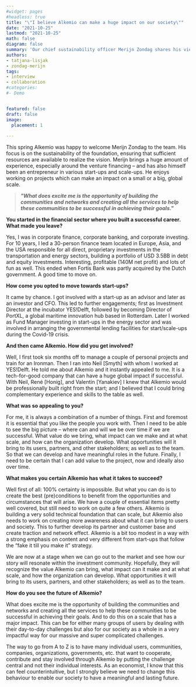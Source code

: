 ```yaml
---
#widget: pages
#headless: true
title: "\"I believe Alkemio can make a huge impact on our society\""
date: "2021-10-25"
lastmod: "2021-10-25"
math: false
diagram: false
summary: 'Our chief sustainability officer Merijn Zondag shares his view on the value and opportunities our platform can bring to its users, partners, stakeholders, and society.'
authors:
- tatjana-lisjak
- zondag-merijn
tags:
- interview
- collaboration
#categories:
#- Demo


featured: false
draft: false
image:
  placement: 1
  
---
```

This spring Alkemio was happy to welcome Merijn Zondag to the team. His focus is on the sustainability of the foundation, ensuring that sufficient resources are available to realize the vision. Merijn brings a huge amount of experience, especially around the venture financing – and has also himself been an entrepreneur in various start-ups and scale-ups. He enjoys working on projects which can make an impact on a small or a big, global scale.


>   
> **_"What does excite me is the opportunity of building the communities and networks and creating all the services to help these communities to be successful in achieving their goals."_**
> 

**You started in the financial sector where you built a successful career. What made you leave?**

Yes, I was in corporate finance, corporate banking, and corporate investing. For 10 years, I led a 30-person finance team located in Europe, Asia, and the USA responsible for all direct, proprietary investments in the transportation and energy sectors, building a portfolio of USD 3.5BB in debt and equity investments. Interesting, profitable (140M net profit) and lots of fun as well. This ended when Fortis Bank was partly acquired by the Dutch government. A good time to move on.

**How come you opted to move towards start-ups?**

It came by chance. I got involved with a start-up as an advisor and later as an investor and CFO. This led to further engagements; first as Investment Director at the incubator YES!Delft, followed by becoming Director of PortXL, a global maritime innovation hub based in Rotterdam. Later I worked as Fund Manager investing in start-ups in the energy sector and was involved in arranging the governmental lending facilities for start/scale-ups during the Covid-19 crisis.

**And then came Alkemio. How did you get involved?**

Well, I first took six months off to manage a couple of personal projects and train for an Ironman. Then I ran into Neil [Smyth] with whom I worked at YES!Delft. He told me about Alkemio and it instantly appealed to me. It is a tech-for-good company that can have a huge global impact if successful. With Neil, René [Honig], and Valentin [Yanakiev] I knew that Alkemio would be professionally built right from the start; and I believed that I could bring complementary experience and skills to the table as well.

**What was so appealing to you?**

For me, it is always a combination of a number of things. First and foremost it is essential that you like the people you work with. Then I need to be able to see the big picture – where can and will we be over time if we are successful. What value do we bring, what impact can we make and at what scale, and how can the organization develop. What opportunities will it bring to its users, partners, and other stakeholders; as well as to the team. So that we can develop and have meaningful roles in the future. Finally, I need to be certain that I can add value to the project, now and ideally also over time.

**What makes you certain Alkemio has what it takes to succeed?**

Well first of all: 100% certainty is impossible. But what you can do is to create the best (pre)conditions to benefit from the opportunities and circumstances that will arise. We have a couple of essential items pretty well covered, but still need to work on quite a few others. Alkemio is building a very solid technical foundation that can scale, but Alkemio also needs to work on creating more awareness about what it can bring to users and society. This to further develop its partner and customer base and create traction and network effect. Alkemio is a bit too modest in a way with a strong emphasis on content and very different from start-ups that follow the “fake it till you make it” strategy.


We are now at a stage when we can go out to the market and see how our story will resonate within the investment community. Hopefully, they will recognize the value Alkemio can bring, what impact can it make and at what scale, and how the organization can develop. What opportunities it will bring to its users, partners, and other stakeholders; as well as to the team.
 
**How do you see the future of Alkemio?**

What does excite me is the opportunity of building the communities and networks and creating all the services to help these communities to be successful in achieving their goals. And to do this on a scale that has a major impact. This can be for either many groups of users by dealing with their day-to-day challenges but also for our society as a whole in a very impactful way for our massive and super complicated challenges. 


The way to go from A to Z is to have many individual users, communities, companies, organizations, governments, etc. that want to cooperate, contribute and stay involved through Alkemio by putting the challenge central and not their individual interests. As an economist, I know that this can feel counterintuitive, but I strongly believe we need to change this behaviour to enable our society to have a meaningful and lasting future.

